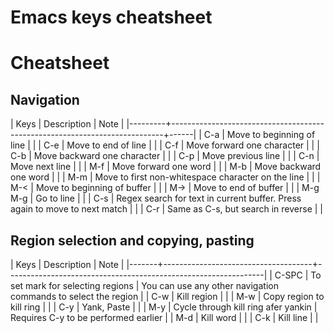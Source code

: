 Emacs keys cheatsheet
=====================

# Cheatsheet

## Navigation

| Keys    | Description                                                                | Note |
|---------+----------------------------------------------------------------------------+------|
| C-a     | Move to beginning of line                                                  |      |
| C-e     | Move to end of line                                                        |      |
| C-f     | Move forward one character                                                 |      |
| C-b     | Move backward one character                                                |      |
| C-p     | Move previous line                                                         |      |
| C-n     | Move next line                                                             |      |
| M-f     | Move forward one word                                                      |      |
| M-b     | Move backward one word                                                     |      |
| M-m     | Move to first non-whitespace character on the line                         |      |
| M-<     | Move to beginning of buffer                                                |      |
| M->     | Move to end of buffer                                                      |      |
| M-g M-g | Go to line                                                                 |      |
| C-s     | Regex search for text in current buffer. Press again to move to next match |      |
| C-r     | Same as C-s, but search in reverse                                         |      | 
  
## Region selection and copying, pasting

| Keys  | Description                         | Note                                                           |
|-------+-------------------------------------+----------------------------------------------------------------|
| C-SPC | To set mark for selecting regions   | You can use any other navigation commands to select the region |
| C-w   | Kill region                         |                                                                |
| M-w   | Copy region to kill ring            |                                                                |
| C-y   | Yank, Paste                         |                                                                |
| M-y   | Cycle through kill ring afer yankin | Requires C-y to be performed earlier                           |
| M-d   | Kill word                           |                                                                |
| C-k   | Kill line                           |                                                                |

